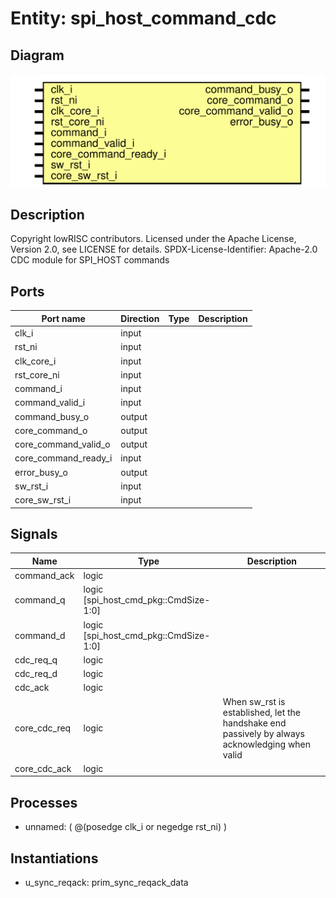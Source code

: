 # Entity: spi_host_command_cdc

## Diagram

![Diagram](spi_host_command_cdc.svg "Diagram")
## Description

Copyright lowRISC contributors.
 Licensed under the Apache License, Version 2.0, see LICENSE for details.
 SPDX-License-Identifier: Apache-2.0
 CDC module for SPI_HOST commands
 
## Ports

| Port name            | Direction | Type | Description |
| -------------------- | --------- | ---- | ----------- |
| clk_i                | input     |      |             |
| rst_ni               | input     |      |             |
| clk_core_i           | input     |      |             |
| rst_core_ni          | input     |      |             |
| command_i            | input     |      |             |
| command_valid_i      | input     |      |             |
| command_busy_o       | output    |      |             |
| core_command_o       | output    |      |             |
| core_command_valid_o | output    |      |             |
| core_command_ready_i | input     |      |             |
| error_busy_o         | output    |      |             |
| sw_rst_i             | input     |      |             |
| core_sw_rst_i        | input     |      |             |
## Signals

| Name         | Type                                  | Description                                                                                     |
| ------------ | ------------------------------------- | ----------------------------------------------------------------------------------------------- |
| command_ack  | logic                                 |                                                                                                 |
| command_q    | logic [spi_host_cmd_pkg::CmdSize-1:0] |                                                                                                 |
| command_d    | logic [spi_host_cmd_pkg::CmdSize-1:0] |                                                                                                 |
| cdc_req_q    | logic                                 |                                                                                                 |
| cdc_req_d    | logic                                 |                                                                                                 |
| cdc_ack      | logic                                 |                                                                                                 |
| core_cdc_req | logic                                 | When sw_rst is established, let the handshake end passively by always acknowledging when valid  |
| core_cdc_ack | logic                                 |                                                                                                 |
## Processes
- unnamed: ( @(posedge clk_i or negedge rst_ni) )
## Instantiations

- u_sync_reqack: prim_sync_reqack_data
